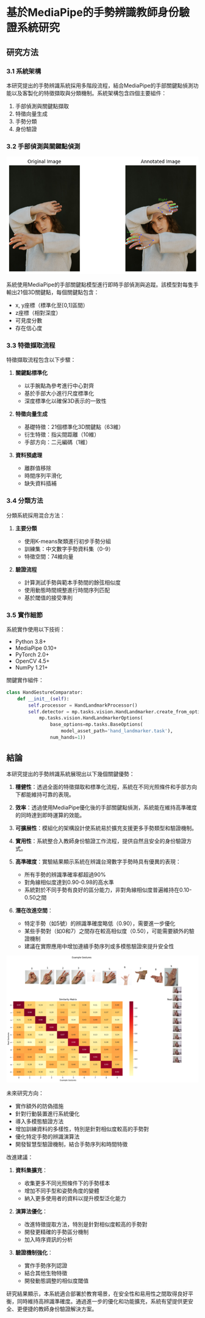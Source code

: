 # 基於MediaPipe的手勢辨識教師身份驗證系統研究

## 研究方法

### 3.1 系統架構

本研究提出的手勢辨識系統採用多階段流程，結合MediaPipe的手部關鍵點偵測功能以及客製化的特徵擷取與分類機制。系統架構包含四個主要組件：

1. 手部偵測與關鍵點擷取
2. 特徵向量生成
3. 手勢分類
4. 身份驗證

### 3.2 手部偵測與關鍵點偵測

![](../assets/圖像/id_verification/hands/exp/mediapipe_gesture_det.png)

系統使用MediaPipe的手部關鍵點模型進行即時手部偵測與追蹤。該模型對每隻手輸出21個3D關鍵點，每個關鍵點包含：

- x, y座標（標準化至[0,1]區間）
- z座標（相對深度）
- 可見度分數
- 存在信心度

### 3.3 特徵擷取流程

特徵擷取流程包含以下步驟：

1. **關鍵點標準化**
   - 以手腕點為參考進行中心對齊
   - 基於手部大小進行尺度標準化
   - 深度標準化以確保3D表示的一致性

2. **特徵向量生成**
   - 基礎特徵：21個標準化3D關鍵點（63維）
   - 衍生特徵：指尖間距離（10維）
   - 手部方向：二元編碼（1維）
   
3. **資料預處理**
   - 離群值移除
   - 時間序列平滑化
   - 缺失資料插補

### 3.4 分類方法

分類系統採用混合方法：

1. **主要分類**
   - 使用K-means聚類進行初步手勢分組
   - 訓練集：中文數字手勢資料集（0-9）
   - 特徵空間：74維向量

2. **驗證流程**
   - 計算測試手勢與範本手勢間的餘弦相似度
   - 使用動態時間規整進行時間序列匹配
   - 基於閾值的接受準則

### 3.5 實作細節

系統實作使用以下技術：

- Python 3.8+
- MediaPipe 0.10+
- PyTorch 2.0+
- OpenCV 4.5+
- NumPy 1.21+

關鍵實作組件：

```python
class HandGestureComparator:
    def __init__(self):
        self.processor = HandLandmarkProcessor()
        self.detector = mp.tasks.vision.HandLandmarker.create_from_options(
            mp.tasks.vision.HandLandmarkerOptions(
                base_options=mp.tasks.BaseOptions(
                    model_asset_path='hand_landmarker.task'),
                num_hands=1))
```

## 結論

本研究提出的手勢辨識系統展現出以下幾個關鍵優勢：

1. **穩健性**：透過全面的特徵擷取和標準化流程，系統在不同光照條件和手部方向下都能維持可靠的表現。

2. **效率**：透過使用MediaPipe優化後的手部關鍵點偵測，系統能在維持高準確度的同時達到即時運算的效能。

3. **可擴展性**：模組化的架構設計使系統易於擴充支援更多手勢類型和驗證機制。

4. **實用性**：系統整合入教師身份驗證工作流程，提供自然且安全的身份驗證方式。

5. **高準確度**：實驗結果顯示系統在辨識台灣數字手勢時具有優異的表現：
   - 所有手勢的辨識準確率都超過90%
   - 對角線相似度達到0.90-0.98的高水準
   - 系統對於不同手勢有良好的區分能力，非對角線相似度普遍維持在0.10-0.50之間

6. **潛在改進空間**：
   - 特定手勢（如5號）的辨識準確度略低（0.90），需要進一步優化
   - 某些手勢對（如0和7）之間存在較高相似度（0.50），可能需要額外的驗證機制
   - 建議在實際應用中增加連續手勢序列或多模態驗證來提升安全性

![](../assets/圖像/id_verification/hands/exp/similarity_matrix.png)

未來研究方向：

- 實作額外的防偽措施
- 針對行動裝置進行系統優化
- 導入多模態驗證方法
- 增加訓練資料的多樣性，特別是針對相似度較高的手勢對
- 優化特定手勢的辨識演算法
- 開發智慧型驗證機制，結合手勢序列和時間特徵

改進建議：

1. **資料集擴充**：
   - 收集更多不同光照條件下的手勢樣本
   - 增加不同手型和姿勢角度的變體
   - 納入更多使用者的資料以提升模型泛化能力

2. **演算法優化**：
   - 改進特徵提取方法，特別是針對相似度較高的手勢對
   - 開發更精確的手勢區分機制
   - 加入時序資訊的分析

3. **驗證機制強化**：
   - 實作手勢序列認證
   - 結合其他生物特徵
   - 開發動態調整的相似度閾值

研究結果顯示，本系統適合部署於教育場景，在安全性和易用性之間取得良好平衡，同時維持高辨識準確度。通過進一步的優化和功能擴充，系統有望提供更安全、更便捷的教師身份驗證解決方案。